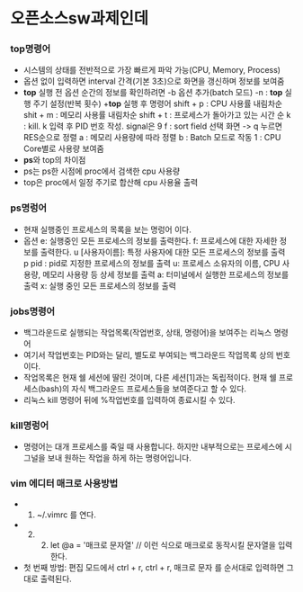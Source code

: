 # 오픈소스sw과제인데
### top명령어
+ 시스템의 상태를 전반적으로 가장 빠르게 파악 가능(CPU, Memory, Process)
+ 옵션 없이 입력하면 interval 간격(기본 3초)으로 화면을 갱신하며 정보를 보여줌
+ **top** 실행 전 옵션
순간의 정보를 확인하려면 -b 옵션 추가(batch 모드)
-n : **top** 실행 주기 설정(반복 횟수)
+**top** 실행 후 명령어
shift + p : CPU 사용률 내림차순
shit + m : 메모리 사용률 내림차순
shift + t : 프로세스가 돌아가고 있는 시간 순
k : kill. k 입력 후 PID 번호 작성. signal은 9
f : sort field 선택 화면 -> q 누르면 RES순으로 정렬
a : 메모리 사용량에 따라 정렬
b : Batch 모드로 작동
1 : CPU Core별로 사용량 보여줌
+ **ps**와 top의 차이점
+ ps는 ps한 시점에 proc에서 검색한 cpu 사용량
+ top은 proc에서 일정 주기로 합산해 cpu 사용율 출력

### ps명렁어
+ 현재 실행중인 프로세스의 목록을 보는 명렁어 이다.
+ 옵션
e: 실행중인 모든 프로세스의 정보를 출력한다.
f: 프로세스에 대한 자세한 정보를 출력한다.
u [사용자이름]: 특정 사용자에 대한 모든 프로세스의 정보를 출력  
p pid : pid로 지정한 프로세스의 정보를 출력
u: 프로세스 소유자의 이름, CPU 사용량, 메모리 사용량 등 상세 정보를 출력
a: 터미널에서 실행한 프로세스의 정보를 출력
x: 실행 중인 모든 프로세스의 정보를 출력

### jobs명령어
+ 백그라운드로 실행되는 작업목록(작업번호, 상태, 명령어)을 보여주는 리눅스 명령어
+ 여기서 작업번호는 PID와는 달리, 별도로 부여되는 백그라운드 작업목록 상의 번호이다.
+ 작업목록은 현재 쉘 세션에 딸린 것이며, 다른 세션[1]과는 독립적이다.
현재 쉘 프로세스(bash)의 자식 백그라운드 프로세스들을 보여준다고 할 수 있다.
+ 리눅스 kill 명령어 뒤에 %작업번호를 입력하여 종료시킬 수 있다.

### kill명렁어
+ 명령어는 대개 프로세스를 죽일 때 사용합니다. 하지만 내부적으로는 프로세스에 시그널을 보내 원하는 작업을 하게 하는 명령어입니다. 

### vim 에디터 매크로 사용방법
+ 1. ~/.vimrc 를 연다. 
+ 2. 2. let @a = '매크로 문자열' // 이런 식으로 매크로로 동작시킬 문자열을 입력한다.
+ 첫 번째 방법: 편집 모드에서 ctrl + r, ctrl + r, 매크로 문자 를 순서대로 입력하면 그대로 출력된다.
